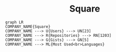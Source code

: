 <h1 align="center">Square</h1>

```mermaid
graph LR
COMPANY_NAME{Square}
COMPANY_NAME ---> U{Users} ---> UN[23]
COMPANY_NAME ---> R{Repositories} ---> RN[1203]
COMPANY_NAME ---> G{Gists} ---> GN[5]
COMPANY_NAME ---> ML{Most Used<br>Languages}
```

